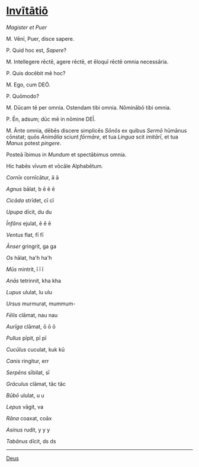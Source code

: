 # [Invītātiō](https://www.archive.org/stream/cu31924032499455#page/n40/mode/1up)

*Magister et Puer*

M. Vēnī, Puer, disce sapere. 

P. Quid hoc est, *Sapere*?

M. Intellegere rēctē, agere rēctē, et ēloquī rēctē omnia necessāria.

P. Quis docēbit mē hoc?

M. Ego, cum DEŌ. 

P. Quōmodo?

M. Dūcam tē per omnia. Ostendam tibi omnia. Nōminābō tibi omnia.

P. Ēn, adsum; dūc mē in nōmine DEĪ.

M. Ānte omnia, dēbēs discere simplicēs *Sōnōs* ex quibus *Sermō* hūmānus cōnstat; quōs *Animālia* sciunt *fōrmāre*, et tua *Lingua* scit *imitārī*, et tua *Manus* potest *pingere*.

Posteā ībimus in *Mundum* et spectābimus omnia.

Hic habēs vīvum et vōcāle Alphabētum.

*Cornīx* cornīcātur, ā ā

*Agnus* bālat, b ē ē ē

*Cicāda* strīdet, cī cī

*Upupa* dīcit, du du

*Īnfāns* ejulat, ē ē ē

*Ventus* flat, fī fī

*Ānser* gringrit, ga ga

*Os* hālat, ha'h ha'h

*Mūs* mintrit, ī ī ī

*Anās* tetrinnit, kha kha

*Lupus* ululat, lu ulu

*Ursus* murmurat, mummum-

*Fēlis* clāmat, nau nau

*Aurīga* clāmat, ō ō ō

*Pullus* pīpit, pī pī

*Cucūlus* cuculat, kuk kū

*Canis* ringitur, err

*Serpēns* sībilat, sī

*Grāculus* clāmat, tāc tāc

*Būbō* ululat, u u

*Lepus* vāgit, va

*Rāna* coaxat, coāx

*Asinus* rudit, y y y

*Tabānus* dīcit, ds ds

---

[Deus](../002-deus.md)
